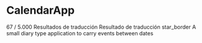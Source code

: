 # CalendarApp
67 / 5.000 Resultados de traducción Resultado de traducción star_border A small diary type application to carry events between dates
